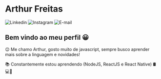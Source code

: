 # Arthur Freitas

![Linkedin](https://img.shields.io/badge/-Linkedin-blue?style=flat-square&logo=Linkedin&logoColor=white&link=https://www.linkedin.com/in/arthurssfreitas/)
![Instagram](https://img.shields.io/badge/-Instagram-orange?style=flat-square&logo=Instagram&logoColor=white&link=https://www.instagram.com/arthurssfreitas/)
![E-mail](https://img.shields.io/badge/-Email-c14438?style=flat-square&logo=Gmail&logoColor=white&link=mailto:contato@arthursfreitas.com.br)

## Bem vindo ao meu perfil 😀

😉 Me chamo Arthur, gosto muito de javascript, sempre busco aprender mais sobre a linguagem e novidades!

📚 Constantemente estou aprendendo (NodeJS, ReactJS e React Native) 🛢💻📱
